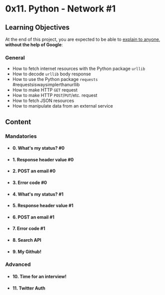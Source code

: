 # 0x11. Python - Network #1
## Learning Objectives

At the end of this project, you are expected to be able to  [explain to anyone](https://intranet.hbtn.io/rltoken/GtwnQK8uj6dobmCY00BzHA "explain to anyone"),  **without the help of Google**:

### General

-   How to fetch internet resources with the Python package  `urllib`
-   How to decode  `urllib`  body response
-   How to use the Python package  `requests`  #requestsiswaysimplerthanurllib
-   How to make HTTP  `GET`  request
-   How to make HTTP  `POST`/`PUT`/etc. request
-   How to fetch JSON resources
-   How to manipulate data from an external service

## Content
### Mandatories
- #### 0. What's my status? #0
- #### 1. Response header value #0
- #### 2. POST an email #0
- #### 3. Error code #0
- #### 4. What's my status? #1
- #### 5. Response header value #1
- #### 6. POST an email #1
- #### 7. Error code #1
- #### 8. Search API
- #### 9. My Github!
### Advanced
- #### 10. Time for an interview!
- #### 11. Twitter Auth